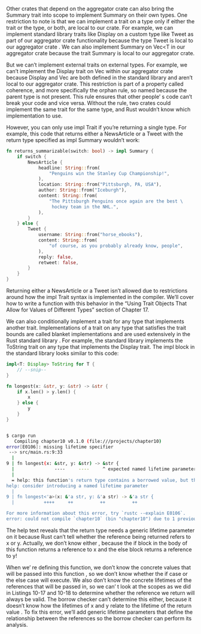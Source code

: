 Other crates that depend on the aggregator crate can also
bring the Summary trait into scope to implement Summary on
their own types. One restriction to note is that
we can implement a trait on a type only if
either the trait or the type, or both,
are local to our crate. For example, we
can implement standard library traits like Display on a custom
type like Tweet as part of our aggregator crate functionality
because the type Tweet is local to our aggregator crate
. We can also implement Summary on Vec<T
in our aggregator crate because the trait Summary is local to our aggregator crate.

But we can’t implement external traits on external
types. For example, we can’t implement
the Display trait on Vec<T> within our
aggregator crate because Display and Vec<T> are
both defined in the standard library and aren’t
local to our aggregator crate. This restriction is part
of a property called coherence, and more specifically the
orphan rule, so named because the parent type is
not present. This rule ensures that other people’
s code can’t break your code and vice
versa. Without the rule, two crates could implement
the same trait for the same type, and Rust
wouldn’t know which implementation to use.

However, you can only use impl Trait if you’re
returning a single type. For example,
this code that returns either a NewsArticle or a Tweet
with the return type specified as impl Summary wouldn’t work:

```rust
fn returns_summarizable(switch: bool) -> impl Summary {
    if switch {
        NewsArticle {
            headline: String::from(
                "Penguins win the Stanley Cup Championship!",
            ),
            location: String::from("Pittsburgh, PA, USA"),
            author: String::from("Iceburgh"),
            content: String::from(
                "The Pittsburgh Penguins once again are the best \
                 hockey team in the NHL.",
            ),
        }
    } else {
        Tweet {
            username: String::from("horse_ebooks"),
            content: String::from(
                "of course, as you probably already know, people",
            ),
            reply: false,
            retweet: false,
        }
    }
}
```

Returning either a NewsArticle or a Tweet isn’t
allowed due to restrictions around how the impl Trait syntax
is implemented in the compiler. We’ll cover
how to write a function with this behavior in the
“Using Trait Objects That Allow for Values of Different
Types” section of Chapter 17.

We can also conditionally implement a trait for any type
that implements another trait. Implementations of a trait on
any type that satisfies the trait bounds are called blanket
implementations and are used extensively in the Rust standard library
. For example, the standard library implements the ToString
trait on any type that implements the Display trait.
The impl block in the standard library looks similar to
this code:

```rust
impl<T: Display> ToString for T {
    // --snip--
}
```

```rust
fn longest(x: &str, y: &str) -> &str {
    if x.len() > y.len() {
        x
    } else {
        y
    }
}
```

```sh

$ cargo run
   Compiling chapter10 v0.1.0 (file:///projects/chapter10)
error[E0106]: missing lifetime specifier
 --> src/main.rs:9:33
  |
9 | fn longest(x: &str, y: &str) -> &str {
  |               ----     ----     ^ expected named lifetime parameter
  |
  = help: this function's return type contains a borrowed value, but the signature does not say whether it is borrowed from `x` or `y`
help: consider introducing a named lifetime parameter
  |
9 | fn longest<'a>(x: &'a str, y: &'a str) -> &'a str {
  |           ++++     ++          ++          ++

For more information about this error, try `rustc --explain E0106`.
error: could not compile `chapter10` (bin "chapter10") due to 1 previous error
```

The help text reveals that the return type needs a
generic lifetime parameter on it because Rust can’t
tell whether the reference being returned refers to x or
y. Actually, we don’t know either
, because the if block in the body of this
function returns a reference to x and the else block
returns a reference to y!

When we’
re defining this function, we don’t know
the concrete values that will be passed into this function
, so we don’t know whether the if
case or the else case will execute. We also
don’t know the concrete lifetimes of the references
that will be passed in, so we can’
t look at the scopes as we did in Listings
10-17 and 10-18 to determine whether
the reference we return will always be valid. The
borrow checker can’t determine this either, because
it doesn’t know how the lifetimes of x
and y relate to the lifetime of the return value
. To fix this error, we’ll add
generic lifetime parameters that define the relationship between the references
so the borrow checker can perform its analysis.
